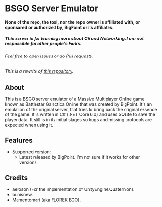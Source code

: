 # BSGO Server Emulator

#### None of the repo, the tool, nor the repo owner is affiliated with, or sponsored or authorized by, BigPoint or its affiliates.
##### This server is for learning more about C# and Networking. I am not responsible for other people's Forks.
###### Feel free to open Issues or do Pull requests.
###### This is a rewrite of <a href="https://raw.githubusercontent.com/victti/BSGO-Private-Server" target="_blank">this repository</a>.

## About
This is a BSGO server emulator of a Massive Multiplayer Online game known as Battlestar Galactica Online that was created by BigPoint. It's an emulation of the original server, that tries to bring back the original essence of the game. It is written in C# (.NET Core 6.0) and uses SQLite to save the player data. It still is in its initial stages so bugs and missing protocols are expected when using it.

## Features
- Supported version:
  - Latest released by BigPoint. I'm not sure if it works for other versions.

## Credits
- aeroson (For the implementation of UnityEngine.Quaternion).
- bubisnew.
- Mementomori (aka FLOREK BGO).
